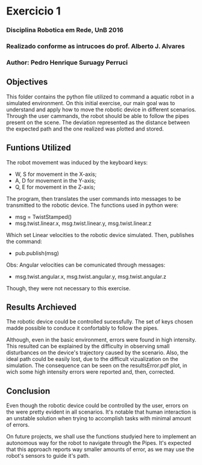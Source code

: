 # Exercicio 1

### Disciplina Robotica em Rede, UnB 2016
### Realizado conforme as intrucoes do prof. Alberto J. Alvares
### Author: Pedro Henrique Suruagy Perruci

## Objectives

This folder contains the python file utilized to command a aquatic robot in a simulated environment.
On this initial exercise, our main goal was to understand and apply how to move the robotic device in different scenarios.
Through the user cammands, the robot should be able to follow the pipes present on the scene.
The deviation represented as the distance between the expected path and the one realized was plotted and stored.

## Funtions Utilized

The robot movement was induced by the keyboard keys:
	
* W, S for movement in the X-axis;
* A, D for movement in the Y-axis;
* Q, E for movement in the Z-axis;

The program, then translates the user commands into messages to be transmitted to the robotic device.
The functions used in python were:

* msg = TwistStamped()
* msg.twist.linear.x, msg.twist.linear.y, msg.twist.linear.z

Which set Linear velocities to the robotic device simulated.
Then, publishes the command:

* pub.publish(msg)

Obs: Angular velocities can be comunicated through messages:

* msg.twist.angular.x, msg.twist.angular.y, msg.twist.angular.z

Though, they were not necessary to this exercise.

## Results Archieved

The robotic device could be controlled sucessfully.
The set of keys chosen madde possible to conduce it confortably to follow the pipes.
 
Although, even in the basic environment, errors were found in high intensity.
This resulted can be explained by the difficulty in observing small disturbances on the device's trajectory caused by the scenario.
Also, the ideal path could be easily lost, due to the difficult vizualization on the simulation.
The consequence can be seen on the resultsError.pdf plot, in wich some high intensity errors were reported and, then, corrected.


## Conclusion

Even though the robotic device could be controlled by the user, errors on the were pretty evident in all scenarios.
It's notable that human interaction is an unstable solution when trying to accomplish tasks with minimal amount of errors.

On future projects, we shall use the functions studyied here to implement an autonomous way for the robot to navigate through the Pipes.
It's expected that this approach reports way smaller amounts of error, as we may use the robot's sensors to guide it's path.

